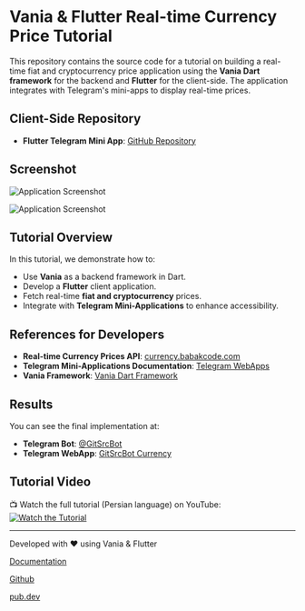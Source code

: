 # Vania & Flutter Real-time Currency Price Tutorial

This repository contains the source code for a tutorial on building a real-time fiat and cryptocurrency price application using the **Vania Dart framework** for the backend and **Flutter** for the client-side. The application integrates with Telegram's mini-apps to display real-time prices.

## Client-Side Repository
- **Flutter Telegram Mini App**: [GitHub Repository](https://github.com/babakcode/flutter_telegram_mini_app)

## Screenshot
![Application Screenshot](PLACEHOLDER_FOR_SCREENSHOT)

![Application Screenshot](PLACEHOLDER_FOR_SCREENSHOT)

## Tutorial Overview
In this tutorial, we demonstrate how to:
- Use **Vania** as a backend framework in Dart.
- Develop a **Flutter** client application.
- Fetch real-time **fiat and cryptocurrency** prices.
- Integrate with **Telegram Mini-Applications** to enhance accessibility.

## References for Developers
- **Real-time Currency Prices API**: [currency.babakcode.com](https://currency.babakcode.com)
- **Telegram Mini-Applications Documentation**: [Telegram WebApps](https://core.telegram.org/bots/webapps)
- **Vania Framework**: [Vania Dart Framework](https://vdart.dev)

## Results
You can see the final implementation at:
- **Telegram Bot**: [@GitSrcBot](https://t.me/GitSrcBot)
- **Telegram WebApp**: [GitSrcBot Currency](https://t.me/GitSrcBot/currency)

## Tutorial Video
📺 Watch the full tutorial (Persian language) on YouTube:
[![Watch the Tutorial](PLACEHOLDER_FOR_SCREENSHOT)](PLACEHOLDER_FOR_YOUTUBE_LINK)

---
Developed with ❤️ using Vania & Flutter

[Documentation](https://vdart.dev)

[Github](https://github.com/vania-dart/framework)

[pub.dev](https://pub.dev/packages/vania)